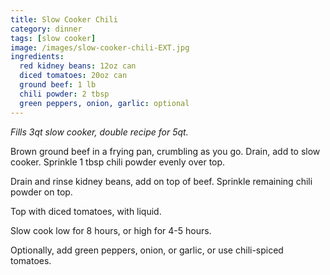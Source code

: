 ```yaml
---
title: Slow Cooker Chili
category: dinner
tags: [slow cooker]
image: /images/slow-cooker-chili-EXT.jpg
ingredients:
  red kidney beans: 12oz can
  diced tomatoes: 20oz can
  ground beef: 1 lb
  chili powder: 2 tbsp
  green peppers, onion, garlic: optional
---
```


_Fills 3qt slow cooker, double recipe for 5qt._

Brown ground beef in a frying pan, crumbling as you go. Drain, add to slow cooker. Sprinkle 1 tbsp chili powder evenly over top.

Drain and rinse kidney beans, add on top of beef. Sprinkle remaining chili powder on top.

Top with diced tomatoes, with liquid.

Slow cook low for 8 hours, or high for 4-5 hours.

Optionally, add green peppers, onion, or garlic, or use chili-spiced tomatoes.
